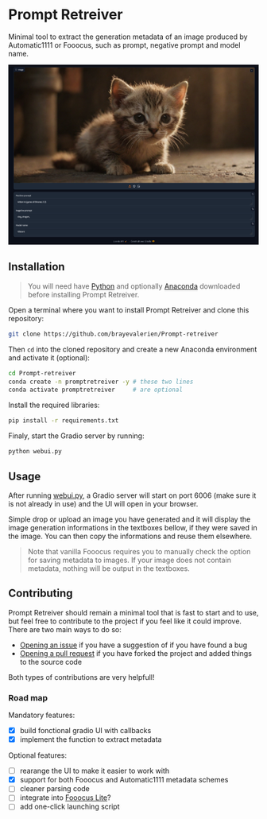 # Prompt Retreiver
Minimal tool to extract the generation metadata of an image produced by Automatic1111 or Fooocus, such as prompt, negative prompt and model name.

![Screenshot of the Web UI](screenshot.png)

## Installation
> You will need have [Python](https://www.python.org/downloads/) and optionally [Anaconda](https://www.anaconda.com/download) downloaded before installing Prompt Retreiver.

Open a terminal where you want to install Prompt Retreiver and clone this repository:
```bash
git clone https://github.com/brayevalerien/Prompt-retreiver
``` 

Then `cd` into the cloned repository and create a new Anaconda environment and activate it (optional):
```bash
cd Prompt-retreiver
conda create -n promptretreiver -y # these two lines
conda activate promptretreiver     # are optional
```

Install the required libraries:
```bash
pip install -r requirements.txt
```

Finaly, start the Gradio server by running:
```bash
python webui.py
```

## Usage
After running [webui.py](webui.py), a Gradio server will start on port 6006 (make sure it is not already in use) and the UI will open in your browser.

Simple drop or upload an image you have generated and it will display the image generation informations in the textboxes bellow, if they were saved in the image. You can then copy the informations and reuse them elsewhere.

> Note that vanilla Fooocus requires you to manually check the option for saving metadata to images. If your image does not contain metadata, nothing will be output in the textboxes.

## Contributing
Prompt Retreiver should remain a minimal tool that is fast to start and to use, but feel free to contribute to the project if you feel like it could improve. There are two main ways to do so:
- [Opening an issue](https://github.com/brayevalerien/Prompt-retreiver/issues) if you have a suggestion of if you have found a bug
- [Opening a pull request](https://github.com/brayevalerien/Prompt-retreiver/pulls) if you have forked the project and added things to the source code

Both types of contributions are very helpfull!

### Road map
Mandatory features:
- [x] build fonctional gradio UI with callbacks
- [x] implement the function to extract metadata

Optional features:
- [ ] rearange the UI to make it easier to work with
- [x] support for both Fooocus and Automatic1111 metadata schemes
- [ ] cleaner parsing code
- [ ] integrate into [Fooocus Lite](https://github.com/brayevalerien/Fooocus-Lite)?
- [ ] add one-click launching script